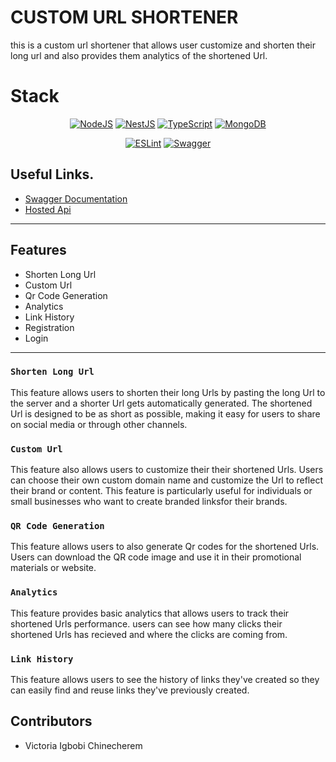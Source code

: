 # CUSTOM URL SHORTENER

this is a custom url shortener that allows user customize and shorten their long url and also provides them analytics of the shortened Url.

# Stack
<div align="center">

<a href="">![NodeJS](https://img.shields.io/badge/node.js-6DA55F?style=for-the-badge&logo=node.js&logoColor=white)</a>
<a href="">![NestJS](https://img.shields.io/badge/nestjs-%23E0234E.svg?style=for-the-badge&logo=nestjs&logoColor=white)</a>
<a href="">![TypeScript](https://img.shields.io/badge/typescript-%23007ACC.svg?style=for-the-badge&logo=typescript&logoColor=white)</a>
<a href="">	![MongoDB](https://img.shields.io/badge/MongoDB-%234ea94b.svg?style=for-the-badge&logo=mongodb&logoColor=white)</a>

</div>

<div align="center">

<a href="">![ESLint](https://img.shields.io/badge/ESLint-4B3263?style=for-the-badge&logo=eslint&logoColor=white)</a>
<a href="">![Swagger](https://img.shields.io/badge/-Swagger-%23Clojure?style=for-the-badge&logo=swagger&logoColor=white)</a>

</div>

## Useful Links.

- [Swagger Documentation](https://tame-rose-adder-ring.cyclic.app/api)
- [Hosted Api](https://tame-rose-adder-ring.cyclic.app
)

---

## Features
- Shorten Long Url
- Custom Url
- Qr Code Generation
- Analytics
- Link History
- Registration
- Login

---
### ``` Shorten Long Url ```
 This feature allows users to shorten their long Urls by pasting the long Url to the server and a shorter Url gets automatically generated. The shortened Url is designed to be as short as possible, making it easy for users to share on social media or through other channels.

### ``` Custom Url ``` <!--This Feature is currently not available  -->

 This feature also allows users to customize their their shortened Urls. Users can choose their own custom domain name and customize the Url to reflect their brand or content. This feature is particularly useful for individuals or small businesses who want to create branded linksfor their brands.

### ``` QR Code Generation ``` 
 This feature allows users to also generate Qr codes for the shortened Urls. Users can download the QR code image and use it in their promotional materials or website.

### ``` Analytics ```
 This feature provides basic analytics that allows users to track their shortened Urls performance. users can see how many clicks their shortened Urls has recieved and where the clicks are coming from.

### ``` Link History ```
 This feature allows users to see the history of links they've created so they can easily find and reuse links they've previously created. 

## Contributors
- Victoria Igbobi Chinecherem
